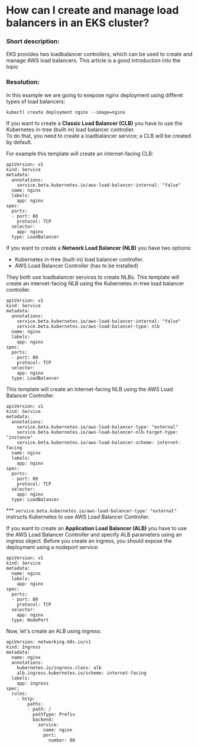 # How can I create and manage load balancers in an EKS cluster?


### Short description:
EKS provides two loadbalancer controllers, which can be used to create and manage AWS load balancers. This article is a good introduction into the topic

### Resolution:
In this example we are going to exepose nginx deployment using differet types of load balancers:
```
kubectl create deployment nginx --image=nginx
```
If you want to create a **Classic Load Balancer (CLB)** you have to use the Kubernetes in-tree (built-in) load balancer controller.  
To do that, you need to create a loadbalancer service; a CLB will be created by default.

For example this template will create an internet-facing CLB:
```
apiVersion: v1
kind: Service
metadata:
  annotations:
    service.beta.kubernetes.io/aws-load-balancer-internal: "false"
  name: nginx
  labels:
    app: nginx
spec:
  ports:
  - port: 80
    protocol: TCP
  selector:
    app: nginx
  type: LoadBalancer
```

If you want to create a **Network Load Balancer (NLB)** you have two options: 
- Kubernetes in-tree (built-in) load balancer controller.
- AWS Load Balancer Controller (has to be installed)

They both use loadbalancer services to create NLBs.
This template will create an internet-facing NLB using the Kubernetes in-tree load balancer controller.
```
apiVersion: v1
kind: Service
metadata:
  annotations:
    service.beta.kubernetes.io/aws-load-balancer-internal: "false"
    service.beta.kubernetes.io/aws-load-balancer-type: nlb
  name: nginx
  labels:
    app: nginx
spec:
  ports:
  - port: 80
    protocol: TCP
  selector:
    app: nginx
  type: LoadBalancer
```

This template will create an internet-facing NLB using the AWS Load Balancer Controller.
```
apiVersion: v1
kind: Service
metadata:
  annotations:
    service.beta.kubernetes.io/aws-load-balancer-type: "external"
    service.beta.kubernetes.io/aws-load-balancer-nlb-target-type: "instance"
    service.beta.kubernetes.io/aws-load-balancer-scheme: internet-facing
  name: nginx
  labels:
    app: nginx
spec:
  ports:
  - port: 80
    protocol: TCP
  selector:
    app: nginx
  type: LoadBalancer
```
*** `service.beta.kubernetes.io/aws-load-balancer-type: "external"` instructs Kubernetes to use AWS Load Balancer Controller.

If you want to create an **Application Load Balancer (ALB)** you have to use the AWS Load Balancer Controller and specify ALB parameters using an ingress object.
Before you create an ingress, you should expose the deployment using a nodeport service:
```
apiVersion: v1
kind: Service
metadata:
  name: nginx
  labels:
    app: nginx
spec:
  ports:
  - port: 80
    protocol: TCP
  selector:
    app: nginx
  type: NodePort
```

Now, let's create an ALB using ingress:
```
apiVersion: networking.k8s.io/v1
kind: Ingress
metadata:
  name: nginx
  annotations:
    kubernetes.io/ingress.class: alb
    alb.ingress.kubernetes.io/scheme: internet-facing
  labels:
    app: ingress
spec:
  rules:
    - http:
        paths:
        - path: /
          pathType: Prefix
          backend:
            service:
              name: nginx
              port:
                number: 80
```
